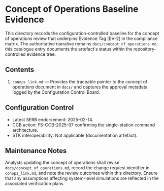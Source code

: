 # Concept of Operations Baseline Evidence

This directory records the configuration-controlled baseline for the concept of operations review that underpins Evidence Tag [EV-2] in the compliance matrix. The authoritative narrative remains `docs/concept_of_operations.md`; this catalogue entry documents the artefact's status within the repository-controlled evidence tree.

## Contents
1. `conops_link.md` — Provides the traceable pointer to the concept of operations document in `docs/` and captures the approval metadata logged by the Configuration Control Board.

## Configuration Control
- Latest SERB endorsement: 2025-02-14.
- CCB action: FS-CCB-2025-07 confirming the single-station command architecture.
- STK interoperability: Not applicable (documentation artefact).

## Maintenance Notes
Analysts updating the concept of operations shall revise `docs/concept_of_operations.md`, record the change request identifier in `conops_link.md`, and note the review outcomes within this directory. Ensure that any assumptions affecting system-level simulations are reflected in the associated verification plans.
